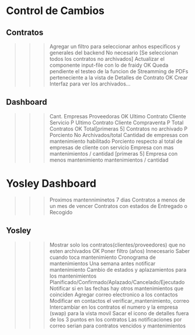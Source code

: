 # Control de Cambios

## Contratos
>>> Agregar un filtro para seleccionar anhos especificos y generales del backend                                        No necesario [Se seleccionan todos los contratos no archivados]
>>> Actualizar el componente input-file con lo de fraidy                                                                OK
>>> Queda pendiente el testeo de la funcion de Streamming de PDFs perteneciente a la vista de Detalles de Contrato      OK
>>> Crear Interfaz para ver los archivados...

## Dashboard
>>> Cant. Empresas Proveedoras                                                              OK
>>> Ultimo Contrato Cliente Servicio                                                        P
>>> Ultimo Contrato Cliente Compraventa                                                     P
>>> Total Contratos                                                                         OK
>>> Total[primeras 5] Contratos no archivado                                                P
>>> Porciento No Archivados/total
>>> Cantidad de empresas con mantenimiento habilitado
>>> Porciento respecto al total de empresas de cliente con servicio
>>> Empresa con mas mantenimientos / cantidad [primeras 5]
>>> Empresa con menos mantenimiento mantenimientos / cantidad 


# Yosley Dashboard
>>> Proximos mantenniminetos 7 dias
>>> Contratos a menos de un mes de vencer
>>> Contratos con estados de Entregado o Recogido


## Yosley
>>> Mostrar solo los contratos(clientes/proveedores) que no esten archivados                OK
>>> Poner filtro (años)                                                                     Innecesario
>>> Saber cuando toca mantenimiento
>>> Cronograma de mantenimientos
>>> Una semana antes notificar mantenimiento
>>> Cambio de estados y aplazamientos para los mantenimientos
>>> Planificado/Confirmado/Aplazado/Cancelado/Ejecutado
>>> Notificar si en las fechas hay otros mantenimientos que coinciden
>>> Agregar correo electronico a los contactos
>>> Modificar en contactos el verificar_mantenimiento, correo
>>> Intercambiar en los contratos el numero y la empresa (swap) para la vista movil
>>> Sacar el icono de detalles fuera de los 3 puntos en los contratos
>>> Las notificaciones por correo serian para contratos vencidos y mantenimientos
